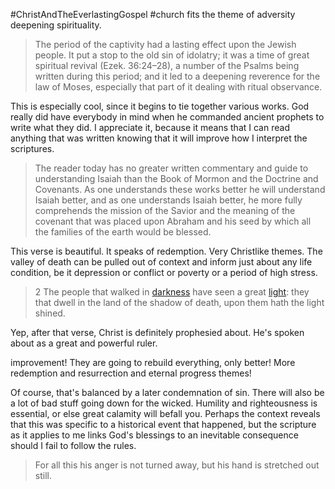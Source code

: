 
#ChristAndTheEverlastingGospel 
#church
fits the theme of adversity deepening spirituality.

> The period of the captivity had a lasting effect upon the Jewish people. It put a stop to the old sin of idolatry; it was a time of great spiritual revival (Ezek. 36:24–28), a number of the Psalms being written during this period; and it led to a deepening reverence for the law of Moses, especially that part of it dealing with ritual observance.

This is especially cool, since it begins to tie together various works. God really did have everybody in mind when he commanded ancient prophets to write what they did. I appreciate it, because it means that I can read anything that was written knowing that it will improve how I interpret the scriptures.
 > The reader today has no greater written commentary and guide to understanding Isaiah than the Book of Mormon and the Doctrine and Covenants. As one understands these works better he will understand Isaiah better, and as one understands Isaiah better, he more fully comprehends the mission of the Savior and the meaning of the covenant that was placed upon Abraham and his seed by which all the families of the earth would be blessed.


This verse is beautiful. It speaks of redemption. Very Christlike themes. The valley of death can be pulled out of context and inform just about any life condition, be it depression or conflict or poverty or a period of high stress. 
> 2 The people that walked in [darkness](https://www.churchofjesuschrist.org/study/scriptures/ot/isa/9?lang=eng#note2a) have seen a great [light](https://www.churchofjesuschrist.org/study/scriptures/ot/isa/9?lang=eng#note2b): they that dwell in the land of the shadow of death, upon them hath the light shined.

Yep, after that verse, Christ is definitely prophesied about. He's spoken about as a great and powerful ruler.

improvement! They are going to rebuild everything, only better! More redemption and resurrection and eternal progress themes!

Of course, that's balanced by a later condemnation of sin. There will also be a lot of bad stuff going down for the wicked. Humility and righteousness is essential, or else great calamity will befall you. Perhaps the context reveals that this was specific to a historical event that happened, but the scripture as it applies to me links God's blessings to an inevitable consequence should I fail to follow the rules.
> For all this his anger is not turned away, but his hand is stretched out still.